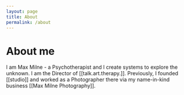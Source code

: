 ```yaml
---
layout: page
title: About
permalink: /about
---
```

# About me

I am Max Milne - a Psychotherapist and I create systems to explore the unknown. I am the Director of [[talk.art.therapy.]]. Previously, I founded [[studio]] and worked as a Photographer there via my name-in-kind business [[Max Milne Photography]]. 